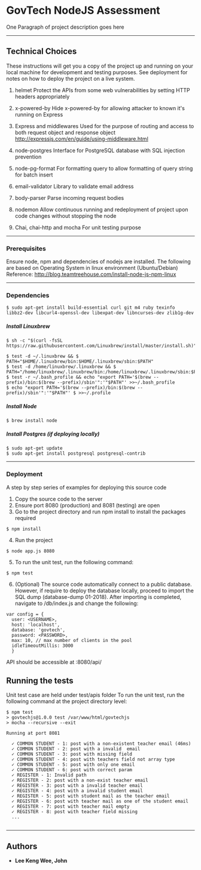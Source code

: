 # GovTech NodeJS Assessment


One Paragraph of project description goes here

---

## Technical Choices

These instructions will get you a copy of the project up and running on your local machine for development and testing purposes. See deployment for notes on how to deploy the project on a live system.

1. helmet
Protect the APIs from some web vulnerabilities by setting HTTP headers appropriately

2. x-powered-by
Hide x-powered-by for allowing attacker to known it's running on Express

3. Express and middlewares
Used for the purpose of routing and access to both request object and response object
http://expressjs.com/en/guide/using-middleware.html

4. node-postgres
Interface for PostgreSQL database with SQL injection prevention

5. node-pg-format
For formatting query to allow formatting of query string for batch insert

6. email-validator
Library to validate email address

7. body-parser
Parse incoming request bodies

8. nodemon
Allow continuous running and redeployment of project upon code changes without stopping the node

9. Chai, chai-http and mocha
For unit testing purpose

---

### Prerequisites

Ensure node, npm and dependencies of nodejs are installed. The following are based on Operating System in linux environment (Ubuntu/Debian)
Reference: http://blog.teamtreehouse.com/install-node-js-npm-linux

---

### Dependencies
```
$ sudo apt-get install build-essential curl git m4 ruby texinfo libbz2-dev libcurl4-openssl-dev libexpat-dev libncurses-dev zlib1g-dev
```

##### Install Linuxbrew
```
$ sh -c "$(curl -fsSL https://raw.githubusercontent.com/Linuxbrew/install/master/install.sh)"

$ test -d ~/.linuxbrew && $ PATH="$HOME/.linuxbrew/bin:$HOME/.linuxbrew/sbin:$PATH"
$ test -d /home/linuxbrew/.linuxbrew && $ PATH="/home/linuxbrew/.linuxbrew/bin:/home/linuxbrew/.linuxbrew/sbin:$PATH"
$ test -r ~/.bash_profile && echo "export PATH='$(brew --prefix)/bin:$(brew --prefix)/sbin'":'"$PATH"' >>~/.bash_profile
$ echo "export PATH='$(brew --prefix)/bin:$(brew --prefix)/sbin'":'"$PATH"' $ >>~/.profile
```

##### Install Node 
```
$ brew install node
```

##### Install Postgres (if deploying locally)
```
$ sudo apt-get update
$ sudo apt-get install postgresql postgresql-contrib
```

---


### Deployment

A step by step series of examples for deploying this source code

1. Copy the source code to the server
2. Ensure port 8080 (production) and 8081 (testing) are open
3. Go to the project directory and run npm install to install the packages required
```
$ npm install
```

4. Run the project

```
$ node app.js 8080
```
5. To run the unit test, run the following command:
```
$ npm test
```
6. (Optional) The source code automatically connect to a public database. However, if require to deploy the database locally, proceed to import the SQL dump (database-dump 01-2018). After importing is completed, navigate to /db/index.js and change the following:
```
var config = {
  user: <USERNAME>,
  host: 'localhost',
  database: 'govtech',
  password: <PASSWORD>,
  max: 10, // max number of clients in the pool
  idleTimeoutMillis: 3000
  }
```

API should be accessible at <base url>:8080/api/<function name> 


## Running the tests

Unit test case are held under test/apis folder
To run the unit test, run the following command at the project directory level:
```
$ npm test
> govtechjs@1.0.0 test /var/www/html/govtechjs
> mocha --recursive --exit

Running at port 8081

  ✓ COMMON STUDENT - 1: post with a non-existent teacher email (46ms)
  ✓ COMMON STUDENT - 2: post with a invalid  email
  ✓ COMMON STUDENT - 3: post with missing field
  ✓ COMMON STUDENT - 4: post with teachers field not array type
  ✓ COMMON STUDENT - 5: post with only one email
  ✓ COMMON STUDENT - 6: post with correct param
  ✓ REGISTER - 1: Invalid path
  ✓ REGISTER - 2: post with a non-exist teacher email
  ✓ REGISTER - 3: post with a invalid teacher email
  ✓ REGISTER - 4: post with a invalid student email
  ✓ REGISTER - 5: post with student mail as the teacher email
  ✓ REGISTER - 6: post with teacher mail as one of the student email
  ✓ REGISTER - 7: post with teacher mail empty
  ✓ REGISTER - 8: post with teacher field missing
  ...
  
```


---

## Authors

* **Lee Keng Wee, John** 





